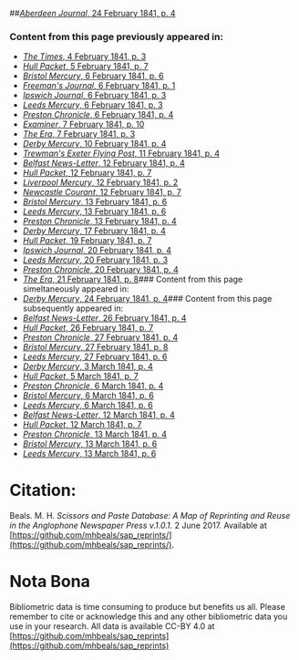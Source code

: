 ##[*Aberdeen Journal*, 24 February 1841, p. 4](https://mhbeals.github.io/sap_html/Aberdeen-Journal/Aberdeen-Journal-24-February-1841-p-4)

### Content from this page previously appeared in:
+ [*The Times*, 4 February 1841, p. 3](https://mhbeals.github.io/sap_html/The-Times/The-Times-4-February-1841-p-3)
+ [*Hull Packet*, 5 February 1841, p. 7](https://mhbeals.github.io/sap_html/Hull-Packet/Hull-Packet-5-February-1841-p-7)
+ [*Bristol Mercury*, 6 February 1841, p. 6](https://mhbeals.github.io/sap_html/Bristol-Mercury/Bristol-Mercury-6-February-1841-p-6)
+ [*Freeman's Journal*, 6 February 1841, p. 1](https://mhbeals.github.io/sap_html/Freeman's-Journal/Freeman's-Journal-6-February-1841-p-1)
+ [*Ipswich Journal*, 6 February 1841, p. 3](https://mhbeals.github.io/sap_html/Ipswich-Journal/Ipswich-Journal-6-February-1841-p-3)
+ [*Leeds Mercury*, 6 February 1841, p. 3](https://mhbeals.github.io/sap_html/Leeds-Mercury/Leeds-Mercury-6-February-1841-p-3)
+ [*Preston Chronicle*, 6 February 1841, p. 4](https://mhbeals.github.io/sap_html/Preston-Chronicle/Preston-Chronicle-6-February-1841-p-4)
+ [*Examiner*, 7 February 1841, p. 10](https://mhbeals.github.io/sap_html/Examiner/Examiner-7-February-1841-p-10)
+ [*The Era*, 7 February 1841, p. 3](https://mhbeals.github.io/sap_html/The-Era/The-Era-7-February-1841-p-3)
+ [*Derby Mercury*, 10 February 1841, p. 4](https://mhbeals.github.io/sap_html/Derby-Mercury/Derby-Mercury-10-February-1841-p-4)
+ [*Trewman's Exeter Flying Post*, 11 February 1841, p. 4](https://mhbeals.github.io/sap_html/Trewman's-Exeter-Flying-Post/Trewman's-Exeter-Flying-Post-11-February-1841-p-4)
+ [*Belfast News-Letter*, 12 February 1841, p. 4](https://mhbeals.github.io/sap_html/Belfast-News-Letter/Belfast-News-Letter-12-February-1841-p-4)
+ [*Hull Packet*, 12 February 1841, p. 7](https://mhbeals.github.io/sap_html/Hull-Packet/Hull-Packet-12-February-1841-p-7)
+ [*Liverpool Mercury*, 12 February 1841, p. 2](https://mhbeals.github.io/sap_html/Liverpool-Mercury/Liverpool-Mercury-12-February-1841-p-2)
+ [*Newcastle Courant*, 12 February 1841, p. 7](https://mhbeals.github.io/sap_html/Newcastle-Courant/Newcastle-Courant-12-February-1841-p-7)
+ [*Bristol Mercury*, 13 February 1841, p. 6](https://mhbeals.github.io/sap_html/Bristol-Mercury/Bristol-Mercury-13-February-1841-p-6)
+ [*Leeds Mercury*, 13 February 1841, p. 6](https://mhbeals.github.io/sap_html/Leeds-Mercury/Leeds-Mercury-13-February-1841-p-6)
+ [*Preston Chronicle*, 13 February 1841, p. 4](https://mhbeals.github.io/sap_html/Preston-Chronicle/Preston-Chronicle-13-February-1841-p-4)
+ [*Derby Mercury*, 17 February 1841, p. 4](https://mhbeals.github.io/sap_html/Derby-Mercury/Derby-Mercury-17-February-1841-p-4)
+ [*Hull Packet*, 19 February 1841, p. 7](https://mhbeals.github.io/sap_html/Hull-Packet/Hull-Packet-19-February-1841-p-7)
+ [*Ipswich Journal*, 20 February 1841, p. 4](https://mhbeals.github.io/sap_html/Ipswich-Journal/Ipswich-Journal-20-February-1841-p-4)
+ [*Leeds Mercury*, 20 February 1841, p. 3](https://mhbeals.github.io/sap_html/Leeds-Mercury/Leeds-Mercury-20-February-1841-p-3)
+ [*Preston Chronicle*, 20 February 1841, p. 4](https://mhbeals.github.io/sap_html/Preston-Chronicle/Preston-Chronicle-20-February-1841-p-4)
+ [*The Era*, 21 February 1841, p. 8](https://mhbeals.github.io/sap_html/The-Era/The-Era-21-February-1841-p-8)### Content from this page simeltaneously appeared in:
+ [*Derby Mercury*, 24 February 1841, p. 4](https://mhbeals.github.io/sap_html/Derby-Mercury/Derby-Mercury-24-February-1841-p-4)### Content from this page subsequently appeared in:
+ [*Belfast News-Letter*, 26 February 1841, p. 4](https://mhbeals.github.io/sap_html/Belfast-News-Letter/Belfast-News-Letter-26-February-1841-p-4)
+ [*Hull Packet*, 26 February 1841, p. 7](https://mhbeals.github.io/sap_html/Hull-Packet/Hull-Packet-26-February-1841-p-7)
+ [*Preston Chronicle*, 27 February 1841, p. 4](https://mhbeals.github.io/sap_html/Preston-Chronicle/Preston-Chronicle-27-February-1841-p-4)
+ [*Bristol Mercury*, 27 February 1841, p. 8](https://mhbeals.github.io/sap_html/Bristol-Mercury/Bristol-Mercury-27-February-1841-p-8)
+ [*Leeds Mercury*, 27 February 1841, p. 6](https://mhbeals.github.io/sap_html/Leeds-Mercury/Leeds-Mercury-27-February-1841-p-6)
+ [*Derby Mercury*, 3 March 1841, p. 4](https://mhbeals.github.io/sap_html/Derby-Mercury/Derby-Mercury-3-March-1841-p-4)
+ [*Hull Packet*, 5 March 1841, p. 7](https://mhbeals.github.io/sap_html/Hull-Packet/Hull-Packet-5-March-1841-p-7)
+ [*Preston Chronicle*, 6 March 1841, p. 4](https://mhbeals.github.io/sap_html/Preston-Chronicle/Preston-Chronicle-6-March-1841-p-4)
+ [*Bristol Mercury*, 6 March 1841, p. 6](https://mhbeals.github.io/sap_html/Bristol-Mercury/Bristol-Mercury-6-March-1841-p-6)
+ [*Leeds Mercury*, 6 March 1841, p. 6](https://mhbeals.github.io/sap_html/Leeds-Mercury/Leeds-Mercury-6-March-1841-p-6)
+ [*Belfast News-Letter*, 12 March 1841, p. 4](https://mhbeals.github.io/sap_html/Belfast-News-Letter/Belfast-News-Letter-12-March-1841-p-4)
+ [*Hull Packet*, 12 March 1841, p. 7](https://mhbeals.github.io/sap_html/Hull-Packet/Hull-Packet-12-March-1841-p-7)
+ [*Preston Chronicle*, 13 March 1841, p. 4](https://mhbeals.github.io/sap_html/Preston-Chronicle/Preston-Chronicle-13-March-1841-p-4)
+ [*Bristol Mercury*, 13 March 1841, p. 6](https://mhbeals.github.io/sap_html/Bristol-Mercury/Bristol-Mercury-13-March-1841-p-6)
+ [*Leeds Mercury*, 13 March 1841, p. 6](https://mhbeals.github.io/sap_html/Leeds-Mercury/Leeds-Mercury-13-March-1841-p-6)
                    
# Citation: 

Beals. M. H. *Scissors and Paste Database: A Map of Reprinting and Reuse in the Anglophone Newspaper Press v.1.0.1.* 2 June 2017. Available at [https://github.com/mhbeals/sap_reprints/](https://github.com/mhbeals/sap_reprints/). 
                    
# Nota Bona

Bibliometric data is time consuming to produce but benefits us all. Please remember to cite or acknowledge this and any other bibliometric data you use in your research. All data is available CC-BY 4.0 at [https://github.com/mhbeals/sap_reprints](https://github.com/mhbeals/sap_reprints)